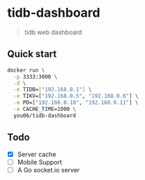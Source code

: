 # tidb-dashboard

> tidb web dashboard

## Quick start

```sh
docker run \
  -p 3333:3000 \
  -d \
  -e TIDB=["192.168.0.1"] \
  -e TIKV=["192.168.0.5", "192.168.0.6"] \
  -e PD=["192.168.0.10", "192.168.0.11"] \
  -e CACHE_TIME=1000 \
  you06/tidb-dashboard
```

## Todo

- [x] Server cache
- [ ] Mobile Support
- [ ] A Go socket.io server
